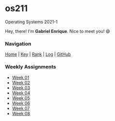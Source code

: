 # os211
Operating Systems 2021-1

Hey, there! I'm **Gabriel Enrique**. Nice to meet you! 😄

### Navigation
[Home](.) | [Key](https://gabriel-enrique.github.io/os211/TXT/mypubkey.txt) | [Rank](https://gabriel-enrique.github.io/os211/TXT/myrank.txt) | [Log](https://gabriel-enrique.github.io/os211/TXT/mylog.txt) | [GitHub](https://github.com/gabriel-enrique/os211)

### Weekly Assignments
 - [Week 01](https://gabriel-enrique.github.io/os211/W01/)
 - [Week 02](https://gabriel-enrique.github.io/os211/W02/)
 - [Week 03](https://gabriel-enrique.github.io/os211/W03/)
 - [Week 04](https://gabriel-enrique.github.io/os211/W04/)
 - [Week 05](https://gabriel-enrique.github.io/os211/W05/)
 - [Week 06](https://gabriel-enrique.github.io/os211/W06/)
 - [Week 07](https://gabriel-enrique.github.io/os211/W07/)
 - [Week 08](https://gabriel-enrique.github.io/os211/W08/)
